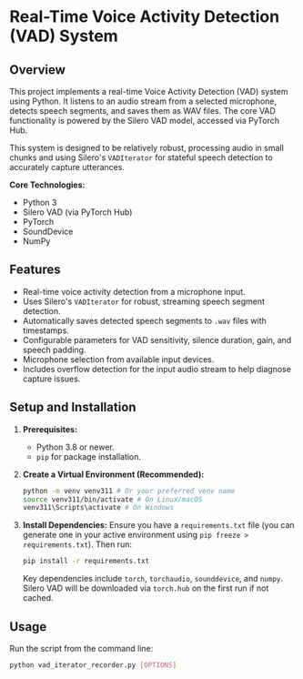 # Real-Time Voice Activity Detection (VAD) System

## Overview

This project implements a real-time Voice Activity Detection (VAD) system using Python. It listens to an audio stream from a selected microphone, detects speech segments, and saves them as WAV files. The core VAD functionality is powered by the Silero VAD model, accessed via PyTorch Hub.

This system is designed to be relatively robust, processing audio in small chunks and using Silero's `VADIterator` for stateful speech detection to accurately capture utterances.

**Core Technologies:**
* Python 3
* Silero VAD (via PyTorch Hub)
* PyTorch
* SoundDevice
* NumPy

## Features

* Real-time voice activity detection from a microphone input.
* Uses Silero's `VADIterator` for robust, streaming speech segment detection.
* Automatically saves detected speech segments to `.wav` files with timestamps.
* Configurable parameters for VAD sensitivity, silence duration, gain, and speech padding.
* Microphone selection from available input devices.
* Includes overflow detection for the input audio stream to help diagnose capture issues.

## Setup and Installation

1.  **Prerequisites:**
    * Python 3.8 or newer.
    * `pip` for package installation.

2.  **Create a Virtual Environment (Recommended):**
    ```bash
    python -m venv venv311 # Or your preferred venv name
    source venv311/bin/activate # On Linux/macOS
    venv311\Scripts\activate # On Windows
    ```

3.  **Install Dependencies:**
    Ensure you have a `requirements.txt` file (you can generate one in your active environment using `pip freeze > requirements.txt`). Then run:
    ```bash
    pip install -r requirements.txt
    ```
    Key dependencies include `torch`, `torchaudio`, `sounddevice`, and `numpy`. Silero VAD will be downloaded via `torch.hub` on the first run if not cached.

## Usage

Run the script from the command line:

```bash
python vad_iterator_recorder.py [OPTIONS]
